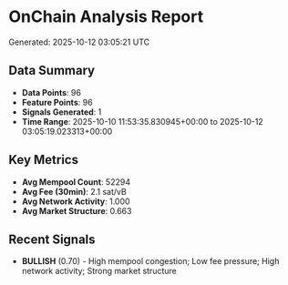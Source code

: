 # OnChain Analysis Report
Generated: 2025-10-12 03:05:21 UTC

## Data Summary
- **Data Points**: 96
- **Feature Points**: 96
- **Signals Generated**: 1
- **Time Range**: 2025-10-10 11:53:35.830945+00:00 to 2025-10-12 03:05:19.023313+00:00

## Key Metrics
- **Avg Mempool Count**: 52294
- **Avg Fee (30min)**: 2.1 sat/vB
- **Avg Network Activity**: 1.000
- **Avg Market Structure**: 0.663

## Recent Signals
- **BULLISH** (0.70) - High mempool congestion; Low fee pressure; High network activity; Strong market structure
